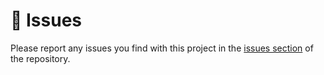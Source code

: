 # 📢 Issues

Please report any issues you find with this project in the [issues section](https://github.com/cslant/laravel-telegram-git-notifier/issues) of the repository.
